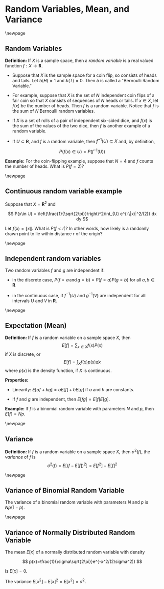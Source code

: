 # Random Variables, Mean, and Variance


\newpage
## Random Variables

**Definition:** If $X$ is a sample space, then a *random variable* is a real valued function $f:X\to\mathbf{R}$.

- Suppose that $X$ is the sample space for a coin flip, so consists of heads and tails.  Let $b(H)=1$
and $b(T)=0$.  Then $b$ is called a "Bernoulli Random Variable."

- For example, suppose that $X$ is the set of $N$ independent coin flips of a fair coin so that $X$ consists of
sequences of $N$ heads or tails.  If $x\in X$, let $f(x)$ be the number of heads.  Then $f$
is a random variable.  Notice that $f$ is the sum of $N$ Bernoulli random variables.

- If $X$ is a set of rolls of a pair of independent six-sided dice, and $f(x)$ is the sum of the values
of the two dice, then $f$ is another example of a random variable.

- If $U\subset \mathbf{R}$, and $f$ is a random variable, then $f^{-1}(U)\subset X$ and, by definition,

$$
P(f(x)\in U)=P(f^{-1}(U))
$$


**Example:** For the coin-flipping example, suppose that $N=4$ and $f$ counts the number of heads.
What is $P(f=2)$?



<!--
To compute $P(f=2)$ we must consider $f^{-1}(\{2\})$, which is the set of sequences of 4 coin flips
that have exactly $2$ heads.  There are $\binom{4}{2}=6$ such sequences, and each one has probability
$(1/2)^4$, so
$$
P(f=2)=(6)(1/2)^4.
$$
-->

\newpage
## Continuous random variable example

Suppose that $X=\mathbf{R}^{2}$ and 

$$
P(x\in U) = \left(\frac{1}{\sqrt{2\pi}}\right)^2\int_{U} e^{-\|x\|^2/(2)} dx dy
$$

Let $f(x)=\|x\|$.  What is $P(f<r)$?  In other words, how likely is a randomly drawn point
to lie within distance $r$ of the origin?


\newpage
## Independent random variables

Two random variables $f$ and $g$ are independent if:

- in the discrete case, $P(f=a\,\mathrm{and}\, g=b)=P(f=a)P(g=b)$ for all $a,b\in \mathbf{R}$.

- in the continuous case, if $f^{-1}(U)$ and $g^{-1}(V)$ are independent for all intervals $U$ and $V$
in $\mathbf{R}$.  

\newpage
## Expectation (Mean)

**Definition:** If $f$ is a random variable on a sample space $X$, then
$$
E[f] = \sum_{x\in X} f(x)P(x)
$$
if $X$ is discrete, or
$$
E[f] = \int_{X} f(x)p(x) dx
$$
where $p(x)$ is the density function, if $X$ is continuous.

**Properties:**

- Linearity: $E[af+bg] = aE[f]+bE[g]$ if $a$ and $b$ are constants.

- If $f$ and $g$ are independent, then $E[fg]=E[f]E[g]$.

**Example:** If $f$ is a binomial random variable with parameters $N$ and $p$, then $E[f]=Np$.


\newpage
## Variance

**Definition:** If $f$ is a random variable on a sample space $X$, then $\sigma^2(f)$, the *variance* of $f$
is 
$$
\sigma^2(f) = E[(f-E[f])^2] = E[f^2]-E[f]^2
$$



\newpage
## Variance of Binomial Random Variable

The variance of a binomial random variable with parameters $N$ and $p$ is $Np(1-p)$.


\newpage
## Variance of Normally Distributed Random Variable

The mean $E[x]$ of a normally distributed random variable with density

$$
p(x)=\frac{1}{\sigma\sqrt{2\pi}}e^{-x^2/(2\sigma^2)}
$$

is $E[x]=0$.

The variance $E[x^2]-E[x]^2=E[x^2]=\sigma^2$.







